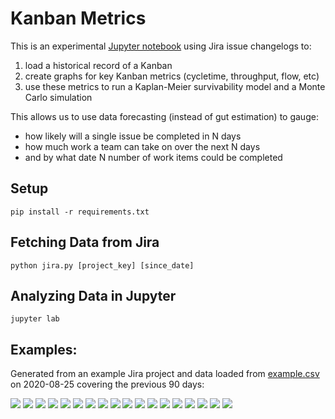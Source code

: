# Kanban Metrics

This is an experimental [Jupyter notebook](kanban.ipynb) using Jira issue changelogs to:

1. load a historical record of a Kanban
2. create graphs for key Kanban metrics (cycletime, throughput, flow, etc)
3. use these metrics to run a Kaplan-Meier survivability model and a Monte Carlo simulation

This allows us to use data forecasting (instead of gut estimation) to gauge:

* how likely will a single issue be completed in N days
* how much work a team can take on over the next N days
* and by what date N number of work items could be completed


## Setup

```
pip install -r requirements.txt
```

## Fetching Data from Jira

```
python jira.py [project_key] [since_date]
```

## Analyzing Data in Jupyter

```
jupyter lab
```

## Examples:

Generated from an example Jira project and data loaded from [example.csv](data/example.csv) on 2020-08-25 covering the previous 90 days:
       
![](images/cycletime-timeline.png)
![](images/cycletime-histogram.png)
![](images/throughput-timeline.png)
![](images/throughput-histogram.png)
![](images/velocity-timeline.png)
![](images/burndown-timeline.png)
![](images/flow-timeline.png)
![](images/flow-normalized-timeline.png)
![](images/wip-timeline.png)
![](images/wip-aging.png)
![](images/forecast-kaplan-meier.png)
![](images/forecast-weibull-survival.png)
![](images/distribution-montecarlo-when.png)
![](images/forecast-montecarlo-when.png)
![](images/distribution-montecarlo-how.png)
![](images/forecast-montecarlo-how.png)
![](images/distribution-montecarlo-how-velocity.png)
![](images/forecast-montecarlo-how-velocity.png)

